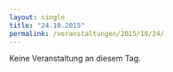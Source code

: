 ```yaml
---
layout: single
title: "24.10.2015"
permalink: /veranstaltungen/2015/10/24/
---
```


Keine Veranstaltung an diesem Tag.
